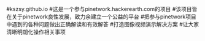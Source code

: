 #kszsy.github.io
#这是一个参与pinetwork.hackerearth.com的项目
#该项目皆在关于pinetwork良性发展，致力余建立一个公益的平台
#把参与pinetwork项目中遇到的各种问题做出正确解读和有效解答
#打造图像视频演示解决方案
#让大家清晰明朗化操作相关事项
